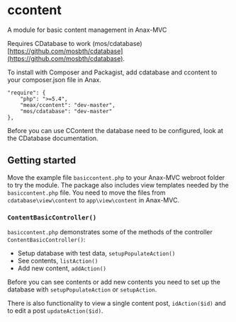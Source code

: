 # ccontent
A module for basic content management in Anax-MVC

Requires CDatabase to work (mos/cdatabase) [https://github.com/mosbth/cdatabase](https://github.com/mosbth/cdatabase).

To install with Composer and Packagist, add cdatabase and ccontent to your composer.json file in Anax. 

    "require": {
        "php": ">=5.4",
        "meax/ccontent": "dev-master",
        "mos/cdatabase": "dev-master"
    },
    
Before you can use CContent the database need to be configured, look at the CDatabase documentation.

## Getting started

Move the example file `basiccontent.php` to your Anax-MVC webroot folder to try the module. The package also includes view templates needed by the `basiccontent.php` file. You need to move the files from  `cdatabase\view\content` to `app\view\content` in Anax-MVC. 

### `ContentBasicController()`
`basiccontent.php` demonstrates some of the methods of the controller `ContentBasicController()`:  

* Setup database with test data, `setupPopulateAction()`
* See contents, `listAction()`
* Add new content, `addAction()` 

Before you can see contents or add new contents you need to set up the database with `setupPopulateAction` or `setupAction`. 

There is also functionality to view a single content post, `idAction($id)` and to edit a post `updateAction($id)`.

